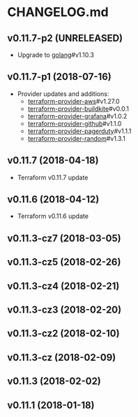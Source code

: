 # CHANGELOG.md

## v0.11.7-p2 (UNRELEASED)

- Upgrade to [golang](https://golang.org/doc/devel/release.html#go1.10.minor)#v1.10.3

## v0.11.7-p1 (2018-07-16)

- Provider updates and additions:
  - [terraform-provider-aws](https://github.com/terraform-providers/terraform-provider-aws)#v1.27.0
  - [terraform-provider-buildkite](https://github.com/cozero/terraform-provider-buildkite)#v0.0.1
  - [terraform-provider-grafana](https://github.com/terraform-providers/terraform-provider-grafana)#v1.0.2
  - [terraform-provider-github](https://github.com/terraform-providers/terraform-provider-github)#v1.1.0
  - [terraform-provider-pagerduty](https://github.com/terraform-providers/terraform-provider-pagerduty)#v1.1.1
  - [terraform-provider-random](https://github.com/terraform-providers/terraform-provider-random)#v1.3.1

## v0.11.7 (2018-04-18)

- Terraform v0.11.7 update

## v0.11.6 (2018-04-12)

- Terraform v0.11.6 update

## v0.11.3-cz7 (2018-03-05)

## v0.11.3-cz5 (2018-02-26)

## v0.11.3-cz4 (2018-02-21)

## v0.11.3-cz3 (2018-02-20)

## v0.11.3-cz2 (2018-02-10)

## v0.11.3-cz (2018-02-09)

## v0.11.3 (2018-02-02)

## v0.11.1 (2018-01-18)
